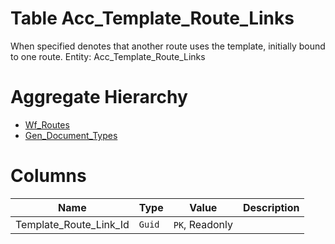 # Table Acc_Template_Route_Links

When specified denotes that another route uses the template, initially bound to one route. Entity: Acc_Template_Route_Links

# Aggregate Hierarchy

* [Wf_Routes](Wf_Routes.md)
* [Gen_Document_Types](Gen_Document_Types.md)

# Columns

| Name | Type | Value | Description |
| - | - | - | --- |
|Template_Route_Link_Id|`Guid`|`PK`, Readonly||

